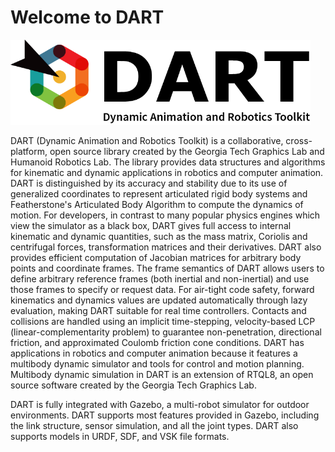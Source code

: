 # Welcome to DART

<img src="logo.png" width="480">

DART (Dynamic Animation and Robotics Toolkit) is a collaborative, cross-platform, open source library created by the Georgia Tech Graphics Lab and Humanoid Robotics Lab. The library provides data structures and algorithms for kinematic and dynamic applications in robotics and computer animation. DART is distinguished by its accuracy and stability due to its use of generalized coordinates to represent articulated rigid body systems and Featherstone's Articulated Body Algorithm to compute the dynamics of motion. For developers, in contrast to many popular physics engines which view the simulator as a black box, DART gives full access to internal kinematic and dynamic quantities, such as the mass matrix, Coriolis and centrifugal forces, transformation matrices and their derivatives. DART also provides efficient computation of Jacobian matrices for arbitrary body points and coordinate frames. The frame semantics of DART allows users to define arbitrary reference frames (both inertial and non-inertial) and use those frames to specify or request data. For air-tight code safety, forward kinematics and dynamics values are updated automatically through lazy evaluation, making DART suitable for real time controllers. Contacts and collisions are handled using an implicit time-stepping, velocity-based LCP (linear-complementarity problem) to guarantee non-penetration, directional friction, and approximated Coulomb friction cone conditions. DART has applications in robotics and computer animation because it features a multibody dynamic simulator and tools for control and motion planning. Multibody dynamic simulation in DART is an extension of RTQL8, an open source software created by the Georgia Tech Graphics Lab.

DART is fully integrated with Gazebo, a multi-robot simulator for outdoor environments. DART supports most features provided in Gazebo, including the link structure, sensor simulation, and all the joint types. DART also supports models in URDF, SDF, and VSK file formats.
